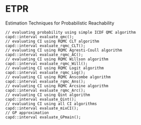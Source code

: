 # ETPR
Estimation Techniques for Probabilistic Reachability

    // evaluating probability using simple ICDF QMC algorithm
    capd::interval evaluate_qmc();
    // evaluating CI using RQMC CLT algorithm
    capd::interval evaluate_rqmc_CLT();
    // evaluating CI using RQMC Agresti-Coull algorithm
    capd::interval evaluate_rqmc_AC();
    // evaluating CI using RQMC Willson algorithm
    capd::interval evaluate_rqmc_Will();
    // evaluating CI using RQMC Logit algorithm
    capd::interval evaluate_rqmc_Log();
    // evaluating CI using RQMC Anscombe algorithm
    capd::interval evaluate_rqmc_Ans();
    // evaluating CI using RQMC Arcsine algorithm
    capd::interval evaluate_rqmc_Arc();
    // evaluating CI using Qint algorithm
    capd::interval evaluate_Qint();
    // evaluating CI using all CI algorithms
    capd::interval evaluate_mixCI();
    // GP approximation
    capd::interval evaluate_GPmain();
